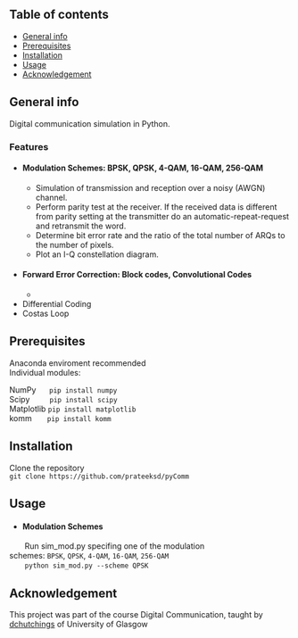 ## Table of contents
* [General info](#general-info)
* [Prerequisites](#prerequisites)
* [Installation](#installation)
* [Usage](#usage)
* [Acknowledgement](#acknowledgement)

## General info
Digital communication simulation in Python.

### Features
* #### Modulation Schemes: BPSK, QPSK, 4-QAM, 16-QAM, 256-QAM
  * Simulation of transmission and reception over a noisy (AWGN) channel.
  * Perform parity test at the receiver. If the received data is different from parity setting at the transmitter do an automatic-repeat-request and retransmit the word.
  * Determine bit error rate and the ratio of the total number of ARQs to the number of pixels.
  * Plot an I-Q constellation diagram.
* #### Forward Error Correction: Block codes, Convolutional Codes
  * 
* Differential Coding
* Costas Loop

## Prerequisites
Anaconda enviroment recommended
<br />
Individual modules:

NumPy      `pip install numpy`<br />
Scipy         `pip install scipy`<br />
Matplotlib `pip install matplotlib`<br />
komm       `pip install komm`

## Installation
Clone the repository
<br />
`git clone https://github.com/prateeksd/pyComm`

## Usage
* #### Modulation Schemes
       Run sim_mod.py specifing one of the modulation schemes: `BPSK`, `QPSK`, `4-QAM`, `16-QAM`, `256-QAM`
       <br />
       `python sim_mod.py --scheme QPSK`

## Acknowledgement
This project was part of the course Digital Communication, taught by [dchutchings](https://github.com/dchutchings) of University of Glasgow
